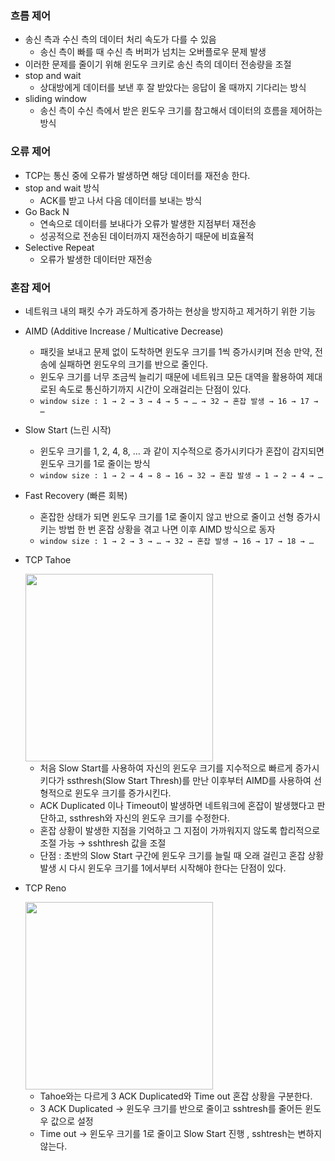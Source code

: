 ### **흐름 제어**

- 송신 측과 수신 측의 데이터 처리 속도가 다를 수 있음
    - 송신 측이 빠를 때 수신 측 버퍼가 넘치는 오버플로우 문제 발생
- 이러한 문제를 줄이기 위해 윈도우 크키로 송신 측의 데이터 전송량을 조절
- stop and wait
    - 상대방에게 데이터를 보낸 후 잘 받았다는 응답이 올 때까지 기다리는 방식
- sliding window
    - 송신 측이 수신 측에서 받은 윈도우 크기를 참고해서 데이터의 흐름을 제어하는 방식

### 오류 제어

- TCP는 통신 중에 오류가 발생하면 해당 데이터를 재전송 한다.
- stop and wait 방식
    - ACK를 받고 나서 다음 데이터를 보내는 방식
- Go Back N
    - 연속으로 데이터를 보내다가 오류가 발생한 지점부터 재전송
    - 성공적으로 전송된 데이터까지 재전송하기 때문에 비효율적
- Selective Repeat
    - 오류가 발생한 데이터만 재전송

### 혼잡 제어

- 네트워크 내의 패킷 수가 과도하게 증가하는 현상을 방지하고 제거하기 위한 기능
- AIMD (Additive Increase / Multicative Decrease)
    - 패킷을 보내고 문제 없이 도착하면 윈도우 크기를 1씩 증가시키며 전송
      만약, 전송에 실패하면 윈도우의 크기를 반으로 줄인다.
    - 윈도우 크기를 너무 조금씩 늘리기 때문에 네트워크 모든 대역을 활용하여 제대로된 속도로 통신하기까지 시간이 오래걸리는 단점이 있다.
    - `window size : 1 → 2 → 3 → 4 → 5 → … → 32 → 혼잡 발생 → 16 → 17 → …`
- Slow Start (느린 시작)
    - 윈도우 크기를 1, 2, 4, 8, … 과 같이 지수적으로 증가시키다가 혼잡이 감지되면 윈도우 크기를 1로 줄이는 방식
    - `window size : 1 → 2 → 4 → 8 → 16 → 32 → 혼잡 발생 → 1 → 2 → 4 → …`
- Fast Recovery (빠른 회복)
    - 혼잡한 상태가 되면 윈도우 크기를 1로 줄이지 않고 반으로 줄이고 선형 증가시키는 방법
      한 번 혼잡 상황을 겪고 나면 이후 AIMD 방식으로 동자
    - `window size : 1 → 2 → 3 → … → 32 → 혼잡 발생 → 16 → 17 → 18 → …`
- TCP Tahoe

  <img src="https://user-images.githubusercontent.com/72093196/225388393-fe729b52-f148-4853-9a54-d9a4f932c89d.png" width=300>

    - 처음 Slow Start를 사용하여 자신의 윈도우 크기를 지수적으로 빠르게 증가시키다가 ssthresh(Slow Start Thresh)를 만난 이후부터 AIMD를 사용하여 선형적으로 윈도우 크기를 증가시킨다.
    - ACK Duplicated 이나 Timeout이 발생하면 네트워크에 혼잡이 발생했다고 판단하고, ssthresh와 자신의 윈도우 크기를 수정한다.
    - 혼잡 상황이 발생한 지점을 기억하고 그 지점이 가까워지지 않도록 합리적으로 조절 가능
      → sshthresh 값을 조절
    - 단점 : 초반의 Slow Start 구간에 윈도우 크기를 늘릴 때 오래 걸린고 혼잡 상황 발생 시 다시 윈도우 크기를 1에서부터 시작해야 한다는 단점이 있다.
- TCP Reno

  <img src="https://user-images.githubusercontent.com/72093196/225388483-82c3b2ea-618e-4049-ba48-97d4c7ac8144.png" width=300>

    - Tahoe와는 다르게 3 ACK Duplicated와 Time out 혼잡 상황을 구분한다.
    - 3 ACK Duplicated → 윈도우 크기를 반으로 줄이고 sshtresh를 줄어든 윈도우 값으로 설정
    - Time out → 윈도우 크기를 1로 줄이고 Slow Start 진행 , sshtresh는 변하지 않는다.